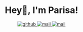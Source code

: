 <!--
**PeiwenJi/PeiwenJi** is a ✨ _special_ ✨ repository because its `README.md` (this file) appears on your GitHub profile.

Here are some ideas to get you started:

- 🔭 I’m currently working on ...
- 🌱 I’m currently learning ...
- 👯 I’m looking to collaborate on ...
- 🤔 I’m looking for help with ...
- 💬 Ask me about ...
- 📫 How to reach me: ...
- 😄 Pronouns: ...
- ⚡ Fun fact: ...
-->

<h1 align="center">
  Hey👋, I'm Parisa!
</h1>

<div align="center">
  <a href="https://github.com/PeiwenJi" target="_blank">
    <img src=https://img.shields.io/badge/github-%2324292e.svg?&style=for-the-badge&logo=github&logoColor=white alt=github style="margin-bottom: 5px;" />
  </a> 
  <a href="jipw@mail.cbi.pku.edu.cn" target="_blank">
    <img src=https://img.shields.io/badge/-Gmail-c14438?style=for-the-badge&&logo=Gmail&logoColor=white alt=mail style="margin-bottom: 5px;" />
  </a>
  <a href="https://peiwenji.github.io" target="_blank">
    <img src=https://img.shields.io/badge/-Gmail-c14438?style=for-the-badge&&logo=Gmail&logoColor=white alt=mail style="margin-bottom: 5px;" />
  </a>
</div> 
